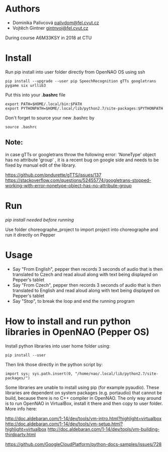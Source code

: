 # Authors
* Dominika Palivcová <palivdom@fel.cvut.cz>
* Vojtěch Gintner <gintnvoj@fel.cvut.cz>

During course A6M33KSY in 2018 at CTU

# Install

Run pip install into user folder directly from OpenNAO OS using ssh

```
pip install --upgrade --user pip SpeechRecognition gTTs googletrans pygame six urllib3
```

Put this into your **.bashrc** file

```
export PATH=$HOME/.local/bin:$PATH
export PYTHONPATH=$HOME/.local/lib/python2.7/site-packages:$PYTHONPATH
```

Don't forget to source your new .bashrc by

```
source .bashrc
```

## Note:
in case gTTs or googletrans throw the following error: 'NoneType' object has no attribute 'group' , it is a recent bug on google side and needs to be fixed by manual edit of the library.

https://github.com/pndurette/gTTS/issues/137
https://stackoverflow.com/questions/52455774/googletrans-stopped-working-with-error-nonetype-object-has-no-attribute-group

# Run

*pip install needed before running*

Use folder choreographe_project to import project into choreographe and run it directly on Pepper

# Usage

* Say "From English", pepper then records 3 seconds of audio that is then translated to Czech and read aloud along with text being displayed on Pepper's tablet
* Say "From Czech", pepper then records 3 seconds of audio that is then translated to English and read aloud along with text being displayed on Pepper's tablet
* Say "Stop", to break the loop and end the running program

# How to install and run python libraries in OpenNAO (Pepper OS)

Install python libraries into user home folder using:

```
pip install --user
```

Then link those directly in the python script by:

```
import sys; sys.path.insert(0, "/home/nao/.local/lib/python2.7/site-packages/")
```

Some libraries are unable to install using pip (for example pyaudio). These libraries are dependent on system packages (e.g. portaudio) that cannot be build, because there is no C++ compiler in OpenNAO. The only way around is to run OpenNAO in VirtualBox, install it there and then copy to user folder. More info here:

http://doc.aldebaran.com/1-14/dev/tools/vm-intro.html?highlight=virtualbox
http://doc.aldebaran.com/1-14/dev/tools/vm-setup.html?highlight=virtualbox
http://doc.aldebaran.com/1-14/dev/tools/vm-building-thirdparty.html

https://github.com/GoogleCloudPlatform/python-docs-samples/issues/728